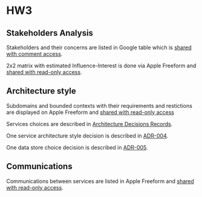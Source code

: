 # HW3

## Stakeholders Analysis

Stakeholders and their concerns are listed in Google table which is [shared with comment access](https://docs.google.com/spreadsheets/d/1W9BE_DhMNs8q4Q4ji47MIFi93jV_eEBZQ4pL4ptd2oY/edit?usp=sharing).

2x2 matrix with estimated Influence-Interest is done via Apple Freeform and [shared with read-only access](https://www.icloud.com/freeform/09cpF-4YR5ooPv6pkYm6pLhcg#MCF_Stakeholders).

## Architecture style

Subdomains and bounded contexts with their requirements and restictions are displayed on Apple Freeform and [shared with read-only access](https://www.icloud.com/freeform/0d9xpeideZwBge-FDn5wrhvog#MCF_Services)

Services choices are described in [Architecture Decisions Records](./ADR/README.md).

One service architecture style decision is described in [ADR-004](./ADR/004-Choose-pipeline-for-matching-service.md).

One data store choice decision is described in [ADR-005](./ADR/005-Choose-data-storage-for-matching-service.md).

## Communications

Communications between services are listed in Apple Freeform and [shared with read-only access](https://www.icloud.com/freeform/0622q0OqYpPGW2BOJ9ElwEA8g#MCF_Services_Communications).
